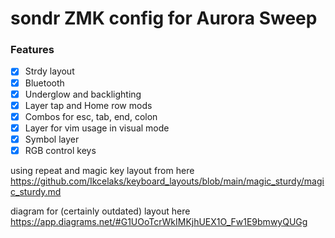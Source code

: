 # sondr ZMK config for Aurora Sweep

### Features
- [x] Strdy layout
- [x] Bluetooth
- [x] Underglow and backlighting
- [x] Layer tap and Home row mods
- [x] Combos for esc, tab, end, colon
- [x] Layer for vim usage in visual mode
- [x] Symbol layer
- [x] RGB control keys

using repeat and magic key layout from here https://github.com/Ikcelaks/keyboard_layouts/blob/main/magic_sturdy/magic_sturdy.md

diagram for (certainly outdated) layout here https://app.diagrams.net/#G1UOoTcrWkIMKjhUEX1O_Fw1E9bmwyQUGg
